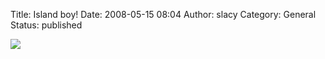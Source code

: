 Title: Island boy!
Date: 2008-05-15 08:04
Author: slacy
Category: General
Status: published

[![](http://kleinlacy.com/gallery/d/147355-2/img_6485.jpg)](http://kleinlacy.com/gallery/v/2008/hawaii)
